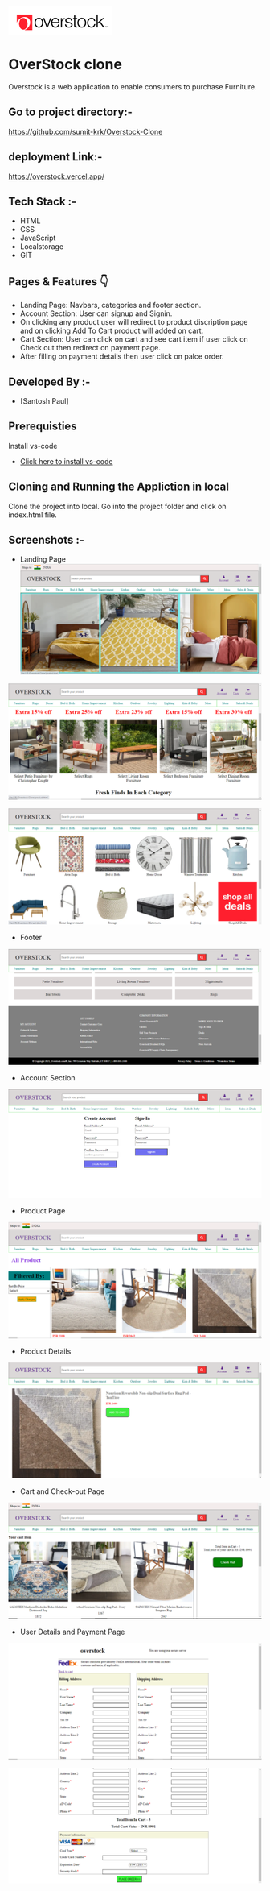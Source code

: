 
![Logo](https://github.com/sumit-krk/name/blob/master/overstock/Overstock_logo.PNG?raw=true)


# OverStock clone

Overstock is a web application to enable consumers to purchase Furniture.

## Go to project directory:-
https://github.com/sumit-krk/Overstock-Clone

## deployment Link:-
https://overstock.vercel.app/

## Tech Stack :-
- HTML
- CSS
- JavaScript
- Localstorage
- GIT
## Pages & Features 👇
- Landing Page: Navbars, categories and footer section.
- Account Section: User can signup and Signin.
- On clicking any product user will redirect to product discription page and on clicking Add To Cart product will added on cart.
- Cart Section: User can click on cart and see cart item if user click on Check out then redirect on payment page.
- After filling on payment details then user click on palce order.
## Developed By :-
- [Santosh Paul]



## Prerequisties
Install vs-code

- [Click here to install vs-code]( https://code.visualstudio.com/download)

## Cloning and Running the Appliction in local

Clone the project into local. Go into the project folder and click on index.html file.

## Screenshots :-
- Landing Page
![Logo](https://github.com/sumit-krk/name/blob/master/overstock/Capture_1.PNG?raw=true)

![Logo](https://github.com/sumit-krk/name/blob/master/overstock/Capture_2.PNG?raw=true)

![Logo](https://github.com/sumit-krk/name/blob/master/overstock/Capture_3.PNG?raw=true)

- Footer

![Logo](https://github.com/sumit-krk/name/blob/master/overstock/Capture_4.PNG?raw=true)

- Account Section

![Logo](https://github.com/sumit-krk/name/blob/master/overstock/Capture_5.PNG?raw=true)


- Product Page

![Logo](https://github.com/sumit-krk/name/blob/master/overstock/Capture_6.PNG?raw=true)

- Product Details

![Logo](https://github.com/sumit-krk/name/blob/master/overstock/Capture_7.PNG?raw=true)

- Cart and Check-out Page

![Logo](https://github.com/sumit-krk/name/blob/master/overstock/Capture_8.PNG?raw=true)

- User Details and Payment Page

![Logo](https://github.com/sumit-krk/name/blob/master/overstock/Capture_9.PNG?raw=true)


![Logo](https://github.com/sumit-krk/name/blob/master/overstock/Capture_10.PNG?raw=true)


